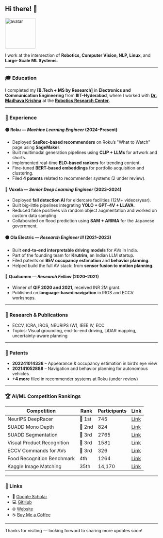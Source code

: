 ## Hi there! 👋

<img src="https://avataaars.io/?avatarStyle=Circle&topType=ShortHairShortWaved&accessoriesType=Blank&hairColor=Black&facialHairType=BeardLight&facialHairColor=Black&clotheType=Hoodie&clotheColor=White&eyeType=Happy&eyebrowType=RaisedExcitedNatural&mouthType=Default&skinColor=Brown" width="100" alt="avatar">

I work at the intersection of **Robotics, Computer Vision, NLP, Linux**, and **Large-Scale ML Systems**.

---

### 🎓 Education
I completed my **[B.Tech + MS by Research]** in **Electronics and Communication Engineering** from **IIIT-Hyderabad**, where I worked with [**Dr. Madhava Krishna**](https://scholar.google.com/citations?hl=en&user=QDuPGHwAAAAJ&view_op=list_works&sortby=pubdate) at the [**Robotics Research Center**](https://robotics.iiit.ac.in/).

---

### 💼 Experience

#### 🟣 Roku — *Machine Learning Engineer* (2024–Present)
- Deployed **SasRec-based recommenders** on Roku’s "What to Watch" page using **SageMaker**.
- Built multimodal generation pipelines using **CLIP + LLMs** for artwork and shorts.
- Implemented real-time **ELO-based rankers** for trending content.
- Fine-tuned **BERT-based embeddings** for portfolio acquisition and clustering.
- Filed **4 patents** related to recommender systems (2 under review).

#### 🔵 Voxela — *Senior Deep Learning Engineer* (2023–2024)
- Deployed **fall detection AI** for eldercare facilities (12M+ videos/year).
- Built big-little pipelines integrating **YOLO + GPT-4V + LLAVA**.
- Reduced false positives via random object augmentation and worked on custom data sampling.
- Collaborated on flood prediction using **SAM + ARIMA** for the Japanese government.

#### 🟠 Ola Electric — *Research Engineer III* (2021–2023)
- Built **end-to-end interpretable driving models** for AVs in India.
- Part of the founding team for **Krutrim**, an Indian LLM startup.
- Filed patents on **BEV occupancy estimation** and **behavior planning**.
- Helped build the full AV stack: from **sensor fusion to motion planning**.

#### 🔬 Qualcomm — *Research Fellow* (2020–2021)
- Winner of **QIF 2020 and 2021**, received INR 2M grant.
- Published on **language-based navigation** in IROS and ECCV workshops.

---

### 🔬 Research & Publications
- ECCV, ICRA, IROS, NEURIPS (W), IEEE IV, ECC  
- Topics: Visual grounding, end-to-end driving, LiDAR mapping, uncertainty-aware planning

---

### 📜 Patents
- **202241014338** – Appearance & occupancy estimation in bird’s eye view  
- **202141052888** – Navigation and behavior planning for autonomous vehicles  
- **+4 more** filed in recommender systems at Roku (under review)

---

### 🏆 AI/ML Competition Rankings

| Competition | Rank | Participants | Link |
|------------|------|--------------|------|
| NeurIPS DeepRacer | 🥇 1st | 745 | [Link](https://www.aicrowd.com/challenges/neurips-2021-aws-deepracer-ai-driving-olympics-challenge/leaderboards?challenge_leaderboard_extra_id=981&challenge_round_id=1029) |
| SUADD Mono Depth | 🥈 2nd | 824 | [Link](https://www.aicrowd.com/challenges/scene-understanding-for-autonomous-drone-delivery-suadd-23/problems/mono-depth-perception/leaderboards) |
| SUADD Segmentation | 🥉 3rd | 2765 | [Link](https://www.aicrowd.com/challenges/scene-understanding-for-autonomous-drone-delivery-suadd-23/problems/semantic-segmentation/leaderboards) |
| Visual Product Recognition | 🥉 3rd | 1581 | [Link](https://www.aicrowd.com/challenges/visual-product-recognition-challenge-2023/leaderboards) |
| ECCV Commands for AVs | 🥉 3rd | 326 | [Link](https://www.aicrowd.com/challenges/eccv-2020-commands-4-autonomous-vehicles/leaderboards?challenge_round_id=444) |
| Food Recognition Benchmark | 4th | 1264 | [Link](https://www.aicrowd.com/challenges/food-recognition-benchmark-2022/leaderboards) |
| Kaggle Image Matching | 35th | 14,170 | [Link](https://www.kaggle.com/competitions/image-matching-challenge-2022/leaderboard) |

---

### 🔗 Links

- 📄 [Google Scholar](https://scholar.google.com/citations?user=BTFTmSMAAAAJ&hl=en)
- 💻 [GitHub](https://github.com/unnikrishnanrnair)
- 🌐 [Website](https://unnikrishnanrnair.github.io/)
- ☕ [Buy Me a Coffee](https://www.buymeacoffee.com/urnair)

---

Thanks for visiting — looking forward to sharing more updates soon!